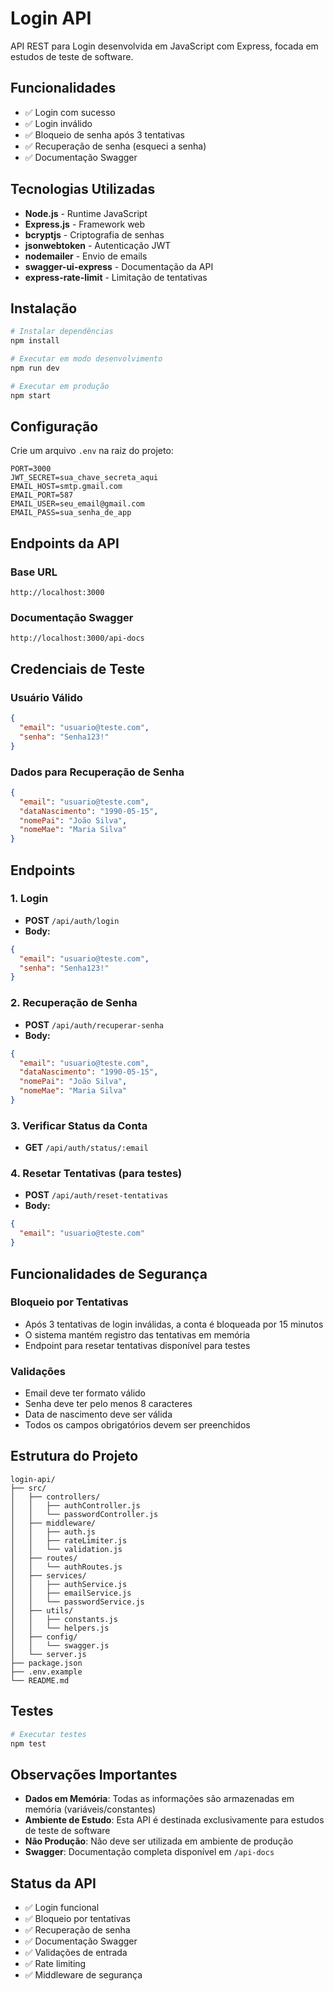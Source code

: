 # Login API

API REST para Login desenvolvida em JavaScript com Express, focada em estudos de teste de software.

## Funcionalidades

- ✅ Login com sucesso
- ✅ Login inválido
- ✅ Bloqueio de senha após 3 tentativas
- ✅ Recuperação de senha (esqueci a senha)
- ✅ Documentação Swagger

## Tecnologias Utilizadas

- **Node.js** - Runtime JavaScript
- **Express.js** - Framework web
- **bcryptjs** - Criptografia de senhas
- **jsonwebtoken** - Autenticação JWT
- **nodemailer** - Envio de emails
- **swagger-ui-express** - Documentação da API
- **express-rate-limit** - Limitação de tentativas

## Instalação

```bash
# Instalar dependências
npm install

# Executar em modo desenvolvimento
npm run dev

# Executar em produção
npm start
```

## Configuração

Crie um arquivo `.env` na raiz do projeto:

```env
PORT=3000
JWT_SECRET=sua_chave_secreta_aqui
EMAIL_HOST=smtp.gmail.com
EMAIL_PORT=587
EMAIL_USER=seu_email@gmail.com
EMAIL_PASS=sua_senha_de_app
```

## Endpoints da API

### Base URL
```
http://localhost:3000
```

### Documentação Swagger
```
http://localhost:3000/api-docs
```

## Credenciais de Teste

### Usuário Válido
```json
{
  "email": "usuario@teste.com",
  "senha": "Senha123!"
}
```

### Dados para Recuperação de Senha
```json
{
  "email": "usuario@teste.com",
  "dataNascimento": "1990-05-15",
  "nomePai": "João Silva",
  "nomeMae": "Maria Silva"
}
```

## Endpoints

### 1. Login
- **POST** `/api/auth/login`
- **Body:**
```json
{
  "email": "usuario@teste.com",
  "senha": "Senha123!"
}
```

### 2. Recuperação de Senha
- **POST** `/api/auth/recuperar-senha`
- **Body:**
```json
{
  "email": "usuario@teste.com",
  "dataNascimento": "1990-05-15",
  "nomePai": "João Silva",
  "nomeMae": "Maria Silva"
}
```

### 3. Verificar Status da Conta
- **GET** `/api/auth/status/:email`

### 4. Resetar Tentativas (para testes)
- **POST** `/api/auth/reset-tentativas`
- **Body:**
```json
{
  "email": "usuario@teste.com"
}
```

## Funcionalidades de Segurança

### Bloqueio por Tentativas
- Após 3 tentativas de login inválidas, a conta é bloqueada por 15 minutos
- O sistema mantém registro das tentativas em memória
- Endpoint para resetar tentativas disponível para testes

### Validações
- Email deve ter formato válido
- Senha deve ter pelo menos 8 caracteres
- Data de nascimento deve ser válida
- Todos os campos obrigatórios devem ser preenchidos

## Estrutura do Projeto

```
login-api/
├── src/
│   ├── controllers/
│   │   ├── authController.js
│   │   └── passwordController.js
│   ├── middleware/
│   │   ├── auth.js
│   │   ├── rateLimiter.js
│   │   └── validation.js
│   ├── routes/
│   │   └── authRoutes.js
│   ├── services/
│   │   ├── authService.js
│   │   ├── emailService.js
│   │   └── passwordService.js
│   ├── utils/
│   │   ├── constants.js
│   │   └── helpers.js
│   ├── config/
│   │   └── swagger.js
│   └── server.js
├── package.json
├── .env.example
└── README.md
```

## Testes

```bash
# Executar testes
npm test
```

## Observações Importantes

- **Dados em Memória**: Todas as informações são armazenadas em memória (variáveis/constantes)
- **Ambiente de Estudo**: Esta API é destinada exclusivamente para estudos de teste de software
- **Não Produção**: Não deve ser utilizada em ambiente de produção
- **Swagger**: Documentação completa disponível em `/api-docs`

## Status da API

- ✅ Login funcional
- ✅ Bloqueio por tentativas
- ✅ Recuperação de senha
- ✅ Documentação Swagger
- ✅ Validações de entrada
- ✅ Rate limiting
- ✅ Middleware de segurança 